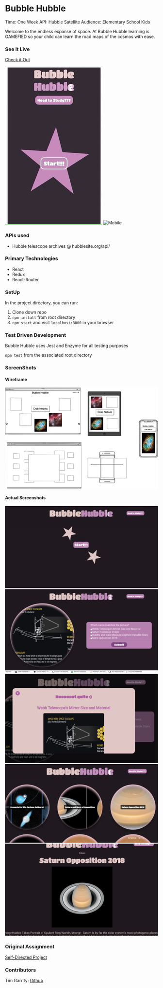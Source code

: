 # Bubble Hubble

Time: One Week
API: Hubble Satellite
Audience: Elementary School Kids

Welcome to the endless expanse of space. At Bubble Hubble learning is GAMEFIED so your child can learn the road maps of the cosmos with ease.

### See it Live
[Check it Out](https://salamandastron1.github.io/hubble-bubble)

![Cat](https://raw.githubusercontent.com/Salamandastron1/hubble-bubble/0e53fd729ef1b28476fcac4c45caba5427bb716e/public/mobile_bubble.gif)
![Mobile](https://i.imgur.com/fu5Bqes.gifv)

### APIs used
* Hubble telescope archives @ hubblesite.org/api/

### Primary Technologies
* React
* Redux
* React-Router

### SetUp

In the project directory, you can run:

1. Clone down repo
2. `npm install` from root directory
3. `npm start` and visit `localhost:3000` in your browser

### Test Driven Development

Bubble Hubble uses Jest and Enzyme for all testing purposes

`npm test` from the associated root directory

### ScreenShots

#### Wireframe

![Wireframe](./public/bubble-hubble.png)

#### Actual Screenshots

![ScreenShot1](./public/1-screenshot.png)
![ScreenShot2](./public/2-screenshot.png)
![ScreenShot3](./public/3-screenshot.png)
![ScreenShot4](./public/4-screenshot.png)
![ScreenShot5](./public/5-screenshot.png)

### Original Assignment

[Self-Directed Project](http://frontend.turing.io/projects/self-directed-project.html)

### Contributors

Tim Garrity: [Github](https://github.com/Salamandastron1)<br>
